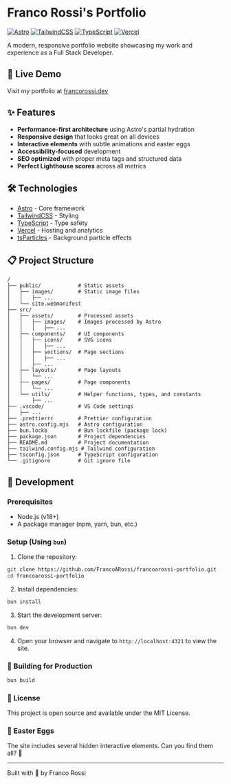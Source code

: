 # Franco Rossi's Portfolio

[![Astro](https://img.shields.io/badge/Astro-4.4-FF5D01.svg?logo=astro&logoColor=white)](https://astro.build/)
[![TailwindCSS](https://img.shields.io/badge/TailwindCSS-3.4-38B2AC.svg?logo=tailwind-css&logoColor=white)](https://tailwindcss.com/)
[![TypeScript](https://img.shields.io/badge/TypeScript-5.3-3178C6.svg?logo=typescript&logoColor=white)](https://www.typescriptlang.org/)
[![Vercel](https://img.shields.io/badge/Vercel-Deployed-000000.svg?logo=vercel&logoColor=white)](https://vercel.com/)

A modern, responsive portfolio website showcasing my work and experience as a Full Stack Developer.

## 🚀 Live Demo

Visit my portfolio at [francorossi.dev](https://francorossi.dev)

## ✨ Features

- **Performance-first architecture** using Astro's partial hydration
- **Responsive design** that looks great on all devices
- **Interactive elements** with subtle animations and easter eggs
- **Accessibility-focused** development
- **SEO optimized** with proper meta tags and structured data
- **Perfect Lighthouse scores** across all metrics

## 🛠️ Technologies

- [Astro](https://astro.build/) - Core framework
- [TailwindCSS](https://tailwindcss.com/) - Styling
- [TypeScript](https://www.typescriptlang.org/) - Type safety
- [Vercel](https://vercel.com/) - Hosting and analytics
- [tsParticles](https://particles.js.org/) - Background particle effects

## 📋 Project Structure

```
/
├── public/            # Static assets
│   ├── images/        # Static image files
│   │   ├── ...
│   └── site.webmanifest
├── src/
│   ├── assets/        # Processed assets
│   │   ├── images/    # Images processed by Astro
│   │   │   ├── ...
│   ├── components/    # UI components
│   │   ├── icons/     # SVG icons
│   │   │   ├── ...
│   │   ├── sections/  # Page sections
│   │   │   ├── ...
│   │   ├── ...
│   ├── layouts/       # Page layouts
│   │   └── ...
│   ├── pages/         # Page components
│   │   └── ...
│   └── utils/         # Helper functions, types, and constants
│       ├── ...
├── .vscode/           # VS Code settings
│   ├── ...
├── .prettierrc        # Prettier configuration
├── astro.config.mjs   # Astro configuration
├── bun.lockb          # Bun lockfile (package lock)
├── package.json       # Project dependencies
├── README.md          # Project documentation
├── tailwind.config.mjs # Tailwind configuration
├── tsconfig.json      # TypeScript configuration
└── .gitignore         # Git ignore file
```

## 🧞 Development

### Prerequisites

- Node.js (v18+)
- A package manager (npm, yarn, bun, etc.)

### Setup (Using `bun`)

1. Clone the repository:

```bash
git clone https://github.com/FrancoARossi/francoarossi-portfolio.git
cd francoarossi-portfolio
```

2. Install dependencies:

```bash
bun install
```

3. Start the development server:

```bash
bun dev
```

4. Open your browser and navigate to `http://localhost:4321` to view the site.

### 🚀 Building for Production

```bash
bun build
```

### 📝 License

This project is open source and available under the MIT License.

### 🔎 Easter Eggs

The site includes several hidden interactive elements. Can you find them all? 👀

---

Built with 💜 by Franco Rossi